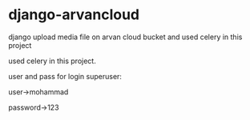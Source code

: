 # django-arvancloud
django upload media file on arvan cloud bucket and used celery in this project

used celery in this project.

user and pass for login superuser:


user->mohammad


password->123
